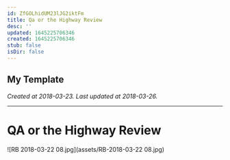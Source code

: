 ```yaml
---
id: ZfGOLhidUM23lJG2iktFm
title: Qa or the Highway Review
desc: ''
updated: 1645225706346
created: 1645225706346
stub: false
isDir: false
---
```

My Template
---

_Created at 2018-03-23._
_Last updated at 2018-03-26._




---

# QA or the Highway Review


![RB 2018-03-22 08.jpg](assets/RB-2018-03-22 08.jpg)

